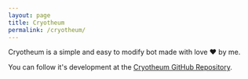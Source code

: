 ```yaml
---
layout: page
title: Cryotheum
permalink: /cryotheum/
---
```


Cryotheum is a simple and easy to modify bot made with love :heart: by me.  
  
You can follow it's development at the [Cryotheum GitHub Repository](https://github.com/ZenialDev/Cryotheum).  
  
